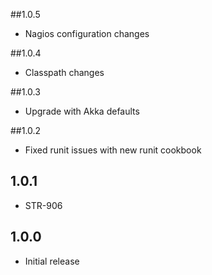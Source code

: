 ##1.0.5
* Nagios configuration changes

##1.0.4
* Classpath changes

##1.0.3
* Upgrade with Akka defaults

##1.0.2
* Fixed runit issues with new runit cookbook

## 1.0.1
* STR-906

## 1.0.0
* Initial release
